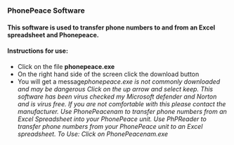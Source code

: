 ### PhonePeace Software
#### This software is used to transfer phone numbers to and from an Excel spreadsheet and Phonepeace.
#### Instructions for use:
<ul>
  <li>Click on the file <strong>phonepeace.exe</strong>
    <li>On the right hand side of the screen click the download button</li>
  <li>You will get a message<em>phonepeace.exe is not commonly downloaded and may be dangerous<em> Click on the up arrow and select keep. This software has been virus checked my Microsoft defender and Norton and is virus free. If you are not comfortable with this please contact the manufacturer.
Use PhonePeacenam to transfer phone numbers from an Excel Spreadsheet into your PhonePeace unit.
Use PhPReader to transfer phone numbers from your PhonePeace unit to an Excel spreadsheet.
To Use:
Click on PhonePeacenam.exe
